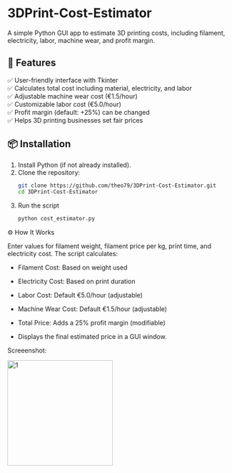 # 3DPrint-Cost-Estimator
A simple Python GUI app to estimate 3D printing costs, including filament, electricity, labor, machine wear, and profit margin.

## 🔹 Features
✅ User-friendly interface with Tkinter  
✅ Calculates total cost including material, electricity, and labor  
✅ Adjustable machine wear cost (€1.5/hour)  
✅ Customizable labor cost (€5.0/hour)  
✅ Profit margin (default: +25%) can be changed  
✅ Helps 3D printing businesses set fair prices  

## 📦 Installation
1. Install Python (if not already installed).
2. Clone the repository:
   ```bash
   git clone https://github.com/theo79/3DPrint-Cost-Estimator.git
   cd 3DPrint-Cost-Estimator
3. Run the script
   ```bash
   python cost_estimator.py

⚙️ How It Works

Enter values for filament weight, filament price per kg, print time, and electricity cost.
The script calculates:

* Filament Cost: Based on weight used

* Electricity Cost: Based on print duration

* Labor Cost: Default €5.0/hour (adjustable)

* Machine Wear Cost: Default €1.5/hour (adjustable)

* Total Price: Adds a 25% profit margin (modifiable)

* Displays the final estimated price in a GUI window.


Screeenshot:

<img width="236" alt="1" src="https://github.com/user-attachments/assets/adcf1663-3ad4-47f9-81ea-1ff132732ef6" />


